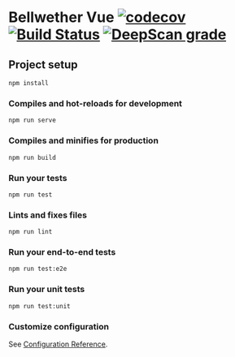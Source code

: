 # Bellwether Vue [![codecov](https://codecov.io/gh/ryanbenson/Bellwether-Vue/branch/master/graph/badge.svg)](https://codecov.io/gh/ryanbenson/Bellwether-Vue) [![Build Status](https://travis-ci.org/ryanbenson/Bellwether-Vue.svg?branch=master)](https://travis-ci.org/ryanbenson/Bellwether-Vue) [![DeepScan grade](https://deepscan.io/api/teams/2585/projects/3984/branches/33531/badge/grade.svg)](https://deepscan.io/dashboard#view=project&tid=2585&pid=3984&bid=33531)

## Project setup

```
npm install
```

### Compiles and hot-reloads for development

```
npm run serve
```

### Compiles and minifies for production

```
npm run build
```

### Run your tests

```
npm run test
```

### Lints and fixes files

```
npm run lint
```

### Run your end-to-end tests

```
npm run test:e2e
```

### Run your unit tests

```
npm run test:unit
```

### Customize configuration

See [Configuration Reference](https://cli.vuejs.org/config/).
